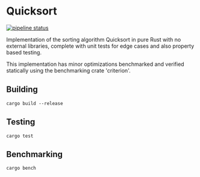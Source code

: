 # Quicksort
[![pipeline status](https://img.shields.io/badge/Version-0.1.1-blue)](https://gitlab.com/DeveloperC/sorting-algorithms/commits/master)

Implementation of the sorting algorithm Quicksort in pure Rust with no external libraries, complete with unit tests for edge cases and also property based testing.

This implementation has minor optimizations benchmarked and verified statically using the benchmarking crate 'criterion'.

## Building
```
cargo build --release
```

## Testing
```
cargo test
```

## Benchmarking
```
cargo bench
```
